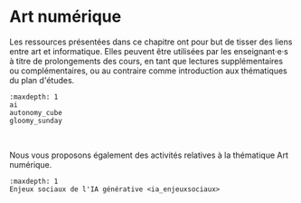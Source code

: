 # Art numérique

Les ressources présentées dans ce chapitre ont pour but de tisser des liens entre art et informatique. Elles peuvent être utilisées par les enseignant·e·s à titre de prolongements des cours, en tant que lectures supplémentaires ou complémentaires, ou au contraire comme introduction aux thématiques du plan d'études. 

```{toctree}
:maxdepth: 1
ai
autonomy_cube
gloomy_sunday
```

<br>

Nous vous proposons également des activités relatives à la thématique Art numérique. 

```{toctree}
:maxdepth: 1
Enjeux sociaux de l'IA générative <ia_enjeuxsociaux>
```






